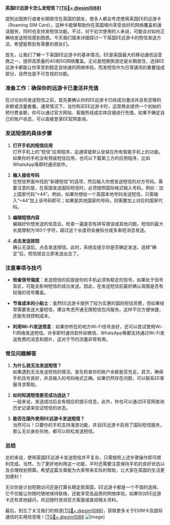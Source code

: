 **英国EE远游卡怎么发短信？[[TG💪+ @esim1088](https://t.me/s/esim1088)]**

提到出国旅行或者长期居住在英国的朋友，很多人都会考虑使用英国EE的远游卡（Roaming SIM Card）。这种卡能够帮助你在英国境内享受良好的网络覆盖和通话服务，同时也支持发短信功能。不过，对于初次使用的人来说，可能会对如何正确地发送短信感到困惑。今天我们就来详细探讨一下英国EE远游卡的短信发送方法，希望能帮到有需要的朋友们。

首先，让我们了解一下英国EE远游卡的基本情况。EE是英国最大的移动通信运营商之一，提供高质量的4G和5G网络覆盖。无论是短期旅游还是长期居住，选择EE远游卡都能让你享受到稳定且快速的网络体验。而发短信作为日常通讯的重要组成部分，自然也是不可忽视的功能。

### **准备工作：确保你的远游卡已激活并充值**

在讨论如何发送短信之前，首先要确认你的EE远游卡已经成功激活并且有足够的余额或流量套餐。通常情况下，当你购买EE远游卡时，运营商会提供一个初始的预付费金额，你可以通过官方网站、客服热线或实体店铺进行充值。如果不确定自己的账户状态，可以直接登录EE官网查询。

### **发送短信的具体步骤**

1. **打开手机的短信应用**  
   打开手机上的“短信”应用程序，这通常是默认安装在所有智能手机上的功能。如果你的手机没有预装短信应用，也可以下载第三方的应用程序，比如WhatsApp等即时通讯软件。

2. **输入接收号码**  
   在短信界面中找到“新建短信”的选项，然后输入你想发送短信的对方号码。需要注意的是，在英国发送国际短信时，必须按照国际格式输入号码，例如：加上国家代码“+44”。例如，如果你想给一个英国本地号码发送短信，只需输入“+44”加上该号码即可；如果是其他国家的号码，则需要加上对应的国家代码。

3. **编辑短信内容**  
   编辑好你想发送的信息后，检查一遍是否有拼写错误或其他问题。短信的最大长度限制为160个字符，超过这个长度将会被拆分成多条短消息发送。

4. **点击发送按钮**  
   确认无误后，点击发送按钮。此时，系统会提示你是否确定发送，选择“确定”后，短信就会立即发送出去了。

### **注意事项与技巧**

- **检查信号强度**：发送短信的前提是你的手机必须有稳定的信号。如果处于信号盲区，可能会影响短信的成功发送。因此，在发送短信前最好确认周围是否有较强的信号覆盖。
  
- **节省成本的小贴士**：虽然EE远游卡提供了较为实惠的国际短信资费，但如果经常需要发送大量短信，建议考虑开通无限短信包月服务。这样不仅方便快捷，还能有效控制成本。

- **利用Wi-Fi发送信息**：如果你所在的地方Wi-Fi信号良好，还可以尝试使用Wi-Fi网络发送短信。许多即时通讯软件如微信、WhatsApp等都支持通过Wi-Fi发送免费的消息和图片，这对于节约流量非常有用。

### **常见问题解答**

1. **为什么我无法发送短信？**  
   如果遇到无法发送短信的情况，首先检查你的账户余额是否充足。其次，确保手机信号良好，并且输入的号码格式正确。如果仍然存在问题，可以联系EE客服寻求帮助。

2. **如何知道短信是否成功送达？**  
   一般来说，发送成功后会有相应的提示信息。此外，你也可以通过EE官网查询历史记录来验证短信的状态。

3. **能否在国外使用EE远游卡发送短信？**  
   当然可以！只要你的手机支持漫游功能，并且EE远游卡启用了国际短信服务，那么无论身处何地，都可以轻松发送短信。

### **总结**

总的来说，使用英国EE远游卡发送短信并不复杂，只需按照上述步骤操作即可顺利完成。当然，为了更好地利用这一功能，平时还需要注意保持手机的良好状态以及合理规划预算。希望这篇文章能为大家带来实际的帮助，让大家在英国的生活更加便利！

无论你是计划短期访问还是打算长期定居英国，EE远游卡都是一个不错的选择。它不仅能让你随时随地保持联络，还能享受高品质的网络体验。如果你对EE远游卡还有其他疑问，欢迎随时咨询官方客服或查阅相关资料。

最后，别忘了关注我们的频道[[TG💪+ @esim1088](https://t.me/s/esim1088)]，获取更多关于ESIM卡及国际通信的实用信息哦！[[TG💪+ @esim1088](https://t.me/s/esim1088) ![Image](https://i.postimg.cc/4NQfJmqS/Snipaste-2025-05-13-00-14-12.png)]